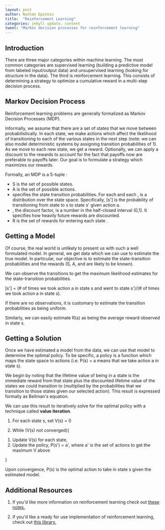 ```yaml
---
layout: post
author: Nathan Epstein
title:  "Reinforcement Learning"
categories: jekyll update, content
tweet: "Markov decision processes for reinforcement learning"
---
```


## Introduction

There are three major categories within machine learning. The most common categories are supervised learning (building a predictive model from labeled input/output data) and unsupervised learning (looking for structure in the data). The third is reinforcement learning. This consists of determining a strategy to optimize a cumulative reward in a multi-step decision process.

## Markov Decision Process

Reinforcement learning problems are generally formalized as Markov Decision Processes (MDP).

Informally, we assume that there are a set of states that we move between probabilistically. In each state, we make actions which affect the likelihood of transitioning to each of the various states in the next step (note: we can also model deterministic systems by assigning transition probabilities of 1). As we move to each new state, we get a reward. Optionally, we can apply a discount to the rewards to account for the fact that payoffs now are preferable to payoffs later. Our goal is to formulate a strategy which maximizes our rewards.

Formally, an MDP is a 5-tuple <span class='eqtn' id='tuple'></span>:

<script type="text/javascript">
  var tuple = '(S,A,P_{sa}, \\gamma ,R)';
  var html = $.parseHTML(katex.renderToString(tuple));
  $('#tuple').append(html);
</script>

<ul>
  <li>
    S is the set of possible states.
  </li>
  <li>
    A is the set of possible actions.
  </li>
  <li>
    <span class='p'></span> specifies the state transition probabilities. For each <span class='s'></span> and each <span class='a'></span>, <span class='p'></span> is a distribution over the state space. Specifically, <span class='p'></span>[s'] is the probability of transitioning from state to s to state s' given action a.
  </li>
  <li>
    <span class='gamma'></span>, the discount factor, is a number in the half-closed interval (0,1]. It specifies how heavily future rewards are discounted.
  </li>
  <li>
    R is the set of rewards for entering each state <span class='s'></span>.
  </li>
</ul>

## Getting a Model

Of course, the real world is unlikely to present us with such a well formulated model. In general, we get data which we can use to estimate the true model. In particular, our objective is to estimate the state-transition probabilities and the rewards (S, A, and <span class='gamma'></span> are likely to be known).

We can observe the transitions to get the maximum likelihood estimates for the state-transition probabilities.

<span class='p'></span>[s'] = (# of times we took action a in state s and went to state s')/(# of times we took action a in state s).

If there are no observations, it is customary to estimate the transition probabilities as being uniform.

Similarly, we can easily estimate R(s) as being the average reward observed in state s.

## Getting a Solution

Once we have estimated a model from the data, we can use that model to determine the optimal policy. To be specific, a policy is a function which maps the state space to actions (i.e. P(s) = a means that we take action a in state s).

We begin by noting that the lifetime value of being in a state is the immediate reward from that state plus the discounted lifetime value of the states we could transition to (multiplied by the probabilities that we transition to those states given our selected action). This result is expressed formally as Bellman's equation.

<span class='bell'></span>

We can use this result to iteratively solve for the optimal policy with a technique called **value iteration**.

1) For each state s, set V(s) = 0

2) While (V(s) not converged){
  <ol>
    <li>
      Update V(s) for each state, <span class='bell'></span>
    </li>
    <li>
      Update the policy, P(s') = a', where a' is the set of actions to get the maximum V above
    </li>
  </ol>
}

Upon convergence, P(s) is the optimal action to take in state s given the estimated model.

## Additional Resources

1) If you'd like more information on reinforcement learning check out <a href="http://cs229.stanford.edu/notes/cs229-notes12.pdf">these notes.</a>

2) If you'd like a ready for use implementation of reinforcement learning, check out <a href="https://github.com/nathanepstein/pavlov.js">this library.</a>

<script type="text/javascript">
  var p = $.parseHTML(katex.renderToString('P_{sa}'));
  $('.p').append(p);

  var gamma = $.parseHTML(katex.renderToString('\\gamma'));
  $('.gamma').append(gamma);

  var s = $.parseHTML(katex.renderToString('s \\epsilon S'));
  $('.s').append(s);

  var a = $.parseHTML(katex.renderToString('a \\epsilon A'));
  $('.a').append(a);

  var bell = $.parseHTML(katex.renderToString("V(s) = R(s) + max_{a \\epsilon A} (\\gamma \\sum_{s' \\epsilon S} P_{sa}(s')V(s'))"));
  $('.bell').append(bell);
</script>
